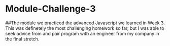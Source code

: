# Module-Challenge-3
##The module we practiced the advanced Javascript we learned in Week 3. This was definetely the most challenging homework so far, but I was able to seek advice from and pair program with an engineer from my company in the final stretch. 
